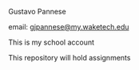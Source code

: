 Gustavo Pannese

email: gjpannese@my.waketech.edu

This is my school account

This repository will hold assignments
